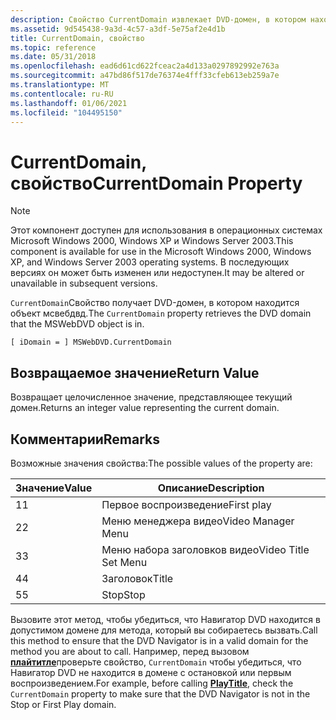 ```yaml
---
description: Свойство CurrentDomain извлекает DVD-домен, в котором находится объект Мсвебдвд.
ms.assetid: 9d545438-9a3d-4c57-a3df-5e75af2e4d1b
title: CurrentDomain, свойство
ms.topic: reference
ms.date: 05/31/2018
ms.openlocfilehash: ead6d61cd622fceac2a4d133a0297892992e763a
ms.sourcegitcommit: a47bd86f517de76374e4fff33cfeb613eb259a7e
ms.translationtype: MT
ms.contentlocale: ru-RU
ms.lasthandoff: 01/06/2021
ms.locfileid: "104495150"
---
```

# <a name="currentdomain-property"></a><span data-ttu-id="6818c-103">CurrentDomain, свойство</span><span class="sxs-lookup"><span data-stu-id="6818c-103">CurrentDomain Property</span></span>

> [!Note]  
> <span data-ttu-id="6818c-104">Этот компонент доступен для использования в операционных системах Microsoft Windows 2000, Windows XP и Windows Server 2003.</span><span class="sxs-lookup"><span data-stu-id="6818c-104">This component is available for use in the Microsoft Windows 2000, Windows XP, and Windows Server 2003 operating systems.</span></span> <span data-ttu-id="6818c-105">В последующих версиях он может быть изменен или недоступен.</span><span class="sxs-lookup"><span data-stu-id="6818c-105">It may be altered or unavailable in subsequent versions.</span></span>

 

<span data-ttu-id="6818c-106">`CurrentDomain`Свойство получает DVD-домен, в котором находится объект мсвебдвд.</span><span class="sxs-lookup"><span data-stu-id="6818c-106">The `CurrentDomain` property retrieves the DVD domain that the MSWebDVD object is in.</span></span>

``` syntax
[ iDomain = ] MSWebDVD.CurrentDomain
```

## <a name="return-value"></a><span data-ttu-id="6818c-107">Возвращаемое значение</span><span class="sxs-lookup"><span data-stu-id="6818c-107">Return Value</span></span>

<span data-ttu-id="6818c-108">Возвращает целочисленное значение, представляющее текущий домен.</span><span class="sxs-lookup"><span data-stu-id="6818c-108">Returns an integer value representing the current domain.</span></span>

## <a name="remarks"></a><span data-ttu-id="6818c-109">Комментарии</span><span class="sxs-lookup"><span data-stu-id="6818c-109">Remarks</span></span>

<span data-ttu-id="6818c-110">Возможные значения свойства:</span><span class="sxs-lookup"><span data-stu-id="6818c-110">The possible values of the property are:</span></span>



| <span data-ttu-id="6818c-111">Значение</span><span class="sxs-lookup"><span data-stu-id="6818c-111">Value</span></span> | <span data-ttu-id="6818c-112">Описание</span><span class="sxs-lookup"><span data-stu-id="6818c-112">Description</span></span>          |
|-------|----------------------|
| <span data-ttu-id="6818c-113">1</span><span class="sxs-lookup"><span data-stu-id="6818c-113">1</span></span>     | <span data-ttu-id="6818c-114">Первое воспроизведение</span><span class="sxs-lookup"><span data-stu-id="6818c-114">First play</span></span>           |
| <span data-ttu-id="6818c-115">2</span><span class="sxs-lookup"><span data-stu-id="6818c-115">2</span></span>     | <span data-ttu-id="6818c-116">Меню менеджера видео</span><span class="sxs-lookup"><span data-stu-id="6818c-116">Video Manager Menu</span></span>   |
| <span data-ttu-id="6818c-117">3</span><span class="sxs-lookup"><span data-stu-id="6818c-117">3</span></span>     | <span data-ttu-id="6818c-118">Меню набора заголовков видео</span><span class="sxs-lookup"><span data-stu-id="6818c-118">Video Title Set Menu</span></span> |
| <span data-ttu-id="6818c-119">4</span><span class="sxs-lookup"><span data-stu-id="6818c-119">4</span></span>     | <span data-ttu-id="6818c-120">Заголовок</span><span class="sxs-lookup"><span data-stu-id="6818c-120">Title</span></span>                |
| <span data-ttu-id="6818c-121">5</span><span class="sxs-lookup"><span data-stu-id="6818c-121">5</span></span>     | <span data-ttu-id="6818c-122">Stop</span><span class="sxs-lookup"><span data-stu-id="6818c-122">Stop</span></span>                 |



 

<span data-ttu-id="6818c-123">Вызовите этот метод, чтобы убедиться, что Навигатор DVD находится в допустимом домене для метода, который вы собираетесь вызвать.</span><span class="sxs-lookup"><span data-stu-id="6818c-123">Call this method to ensure that the DVD Navigator is in a valid domain for the method you are about to call.</span></span> <span data-ttu-id="6818c-124">Например, перед вызовом [**плайтитле**](playtitle-method.md)проверьте свойство, `CurrentDomain` чтобы убедиться, что Навигатор DVD не находится в домене с остановкой или первым воспроизведением.</span><span class="sxs-lookup"><span data-stu-id="6818c-124">For example, before calling [**PlayTitle**](playtitle-method.md), check the `CurrentDomain` property to make sure that the DVD Navigator is not in the Stop or First Play domain.</span></span>

 

 



